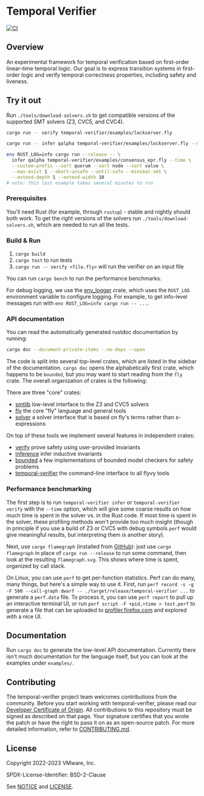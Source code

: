 # Temporal Verifier

[![CI](https://github.com/vmware-research/temporal-verifier/actions/workflows/build.yml/badge.svg)](https://github.com/vmware-research/temporal-verifier/actions/workflows/build.yml)

## Overview

An experimental framework for temporal verification based on
first-order linear-time temporal logic. Our goal is to express
transition systems in first-order logic and verify temporal
correctness properties, including safety and liveness.

## Try it out

Run `./tools/download-solvers.sh` to get compatible versions of the supported SMT solvers (Z3, CVC5, and CVC4).

```sh
cargo run -- verify temporal-verifier/examples/lockserver.fly

cargo run -- infer qalpha temporal-verifier/examples/lockserver.fly --max-exist 0 --until-safe

env RUST_LOG=info cargo run --release -- \
  infer qalpha temporal-verifier/examples/consensus_epr.fly --time \
  --custom-prefix --sort quorum --sort node --sort value \
  --max-exist 1 --abort-unsafe --until-safe --minimal-smt \
  --extend-depth 1 --extend-width 10
# note: this last example takes several minutes to run
```

### Prerequisites

You'll need Rust (for example, through `rustup`) - stable and nightly should
both work. To get the right versions of the solvers run
`./tools/download-solvers.sh`, which are needed to run all the tests.

### Build & Run

1. `cargo build`
2. `cargo test` to run tests
3. `cargo run -- verify <file.fly>` will run the verifier on an input file

You can run `cargo bench` to run the performance benchmarks.

For debug logging, we use the
[env_logger](https://docs.rs/env_logger/latest/env_logger/) crate, which uses
the `RUST_LOG` environment variable to configure logging. For example, to get
info-level messages run with `env RUST_LOG=info cargo run -- ...`.

### API documentation

You can read the automatically generated rustdoc documentation by running:

```sh
cargo doc --document-private-items --no-deps --open
```

The code is split into several top-level crates, which are listed in the sidebar
of the documentation. `cargo doc` opens the alphabetically first crate, which
happens to be `bounded`, but you may want to start reading from the `fly` crate.
The overall organization of crates is the following:

There are three "core" crates:

* [smtlib](smtlib) low-level interface to the Z3 and CVC5 solvers
* [fly](fly) the core "fly" language and general tools
* [solver](solver) a solver interface that is based on fly's terms rather than
  s-expressions

On top of these tools we implement several features in independent crates:

* [verify](verify) prove safety using user-provided invariants
* [inference](inference) infer inductive invariants
* [bounded](bounded) a few implementations of bounded model checkers for safety problems
* [temporal-verifier](temporal-verifier) the command-line interface to all flyvy tools

### Performance benchmarking

The first step is to run `temporal-verifier infer` or `temporal-verifier verify`
with the `--time` option, which will give some coarse results on how much time
is spent in the solver vs. in the Rust code. If most time is spent in the
solver, these profiling methods won't provide too much insight (though in
principle if you use a build of Z3 or CVC5 with debug symbols `perf` would give
meaningful results, but interpreting them is another story).

Next, use `cargo flamegraph` (installed from
[GitHub](https://github.com/flamegraph-rs/flamegraph)): just use `cargo
flamegraph` in place of `cargo run --release` to run some command, then look at
the resulting `flamegraph.svg`. This shows where time is spent, organized by
call stack.

On Linux, you can use `perf` to get per-function statistics. Perf can do many,
many things, but here's a simple way to use it. First, run `perf record -s -g -F
500
--call-graph dwarf -- ./target/release/temporal-verifier ...` to generate a
`perf.data` file. To process it, you can use `perf report` to pull up an
interactive terminal UI, or run `perf script -F +pid,+time > test.perf` to
generate a file that can be uploaded to
[profiler.firefox.com](https://profiler.firefox.com) and explored with a nice
UI.

## Documentation

Run `cargo doc` to generate the low-level API documentation. Currently there
isn't much documentation for the language itself, but you can look at the
examples under `examples/`.

## Contributing

The temporal-verifier project team welcomes contributions from the community. Before you start working with temporal-verifier, please
read our [Developer Certificate of Origin](https://cla.vmware.com/dco). All contributions to this repository must be
signed as described on that page. Your signature certifies that you wrote the patch or have the right to pass it on
as an open-source patch. For more detailed information, refer to [CONTRIBUTING.md](CONTRIBUTING.md).

## License

Copyright 2022-2023 VMware, Inc.

SPDX-License-Identifier: BSD-2-Clause

See [NOTICE](NOTICE) and [LICENSE](LICENSE).
